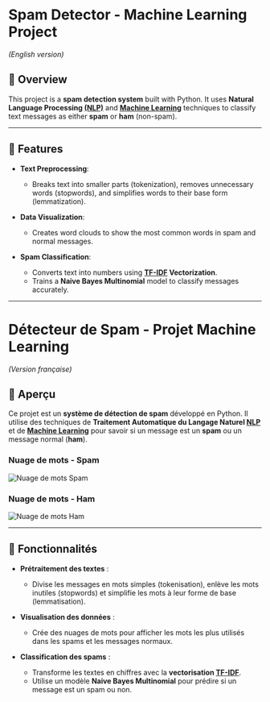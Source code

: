 # Spam Detector - Machine Learning Project

*(English version)*

## 📝 Overview

This project is a **spam detection system** built with Python. It uses **Natural Language Processing [(NLP)](https://en.wikipedia.org/wiki/Natural_language_processing)** and **[Machine Learning](https://en.wikipedia.org/wiki/Machine_learning)** techniques to classify text messages as either **spam** or **ham** (non-spam).

---

## 🚀 Features

- **Text Preprocessing**:  
  - Breaks text into smaller parts (tokenization), removes unnecessary words (stopwords), and simplifies words to their base form (lemmatization).

- **Data Visualization**:  
  - Creates word clouds to show the most common words in spam and normal messages.

- **Spam Classification**:  
  - Converts text into numbers using **[TF-IDF](https://en.wikipedia.org/wiki/Tf%E2%80%93idf) Vectorization**.  
  - Trains a **Naive Bayes Multinomial** model to classify messages accurately.

---

# Détecteur de Spam - Projet Machine Learning

*(Version française)*

## 📝 Aperçu

Ce projet est un **système de détection de spam** développé en Python. Il utilise des techniques de **Traitement Automatique du Langage Naturel [NLP](https://fr.wikipedia.org/wiki/Traitement_automatique_du_langage_naturel)** et de **[Machine Learning](https://fr.wikipedia.org/wiki/Apprentissage_automatique)** pour savoir si un message est un **spam** ou un message normal (**ham**).

### Nuage de mots - Spam
![Nuage de mots Spam](scam-detector/images/scam.png "Nuage de mots pour les spams")

### Nuage de mots - Ham
![Nuage de mots Ham](scam-detector/images/ham.png "Nuage de mots pour les messages normaux")

---

## 🚀 Fonctionnalités

- **Prétraitement des textes** :  
  - Divise les messages en mots simples (tokenisation), enlève les mots inutiles (stopwords) et simplifie les mots à leur forme de base (lemmatisation).

- **Visualisation des données** :  
  - Crée des nuages de mots pour afficher les mots les plus utilisés dans les spams et les messages normaux.

- **Classification des spams** :  
  - Transforme les textes en chiffres avec la **vectorisation [TF-IDF](https://fr.wikipedia.org/wiki/TF-IDF)**.  
  - Utilise un modèle **Naive Bayes Multinomial** pour prédire si un message est un spam ou non.
